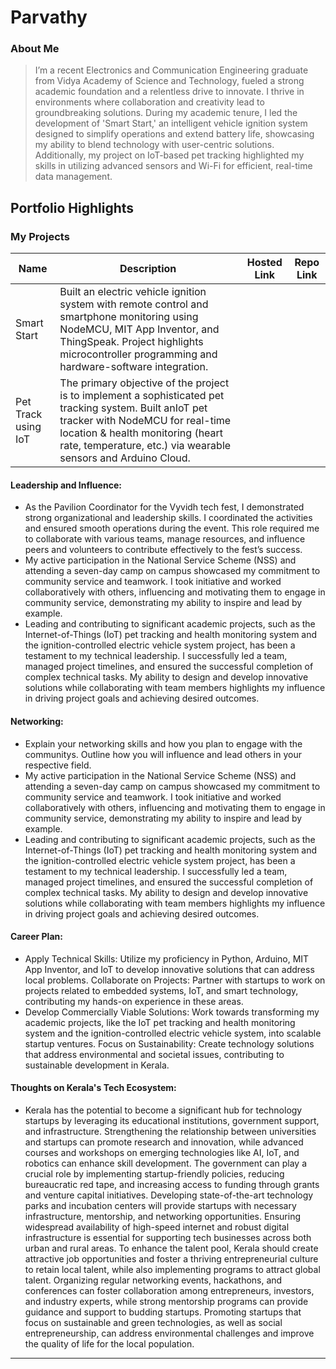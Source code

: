 # Parvathy 

### About Me

> I’m a recent Electronics and Communication Engineering graduate from Vidya Academy of Science and Technology, fueled a strong academic foundation and a relentless drive to innovate. I thrive in environments where collaboration and creativity lead to groundbreaking solutions.
> During my academic tenure, I led the development of 'Smart Start,' an intelligent vehicle ignition system designed to simplify operations and extend battery life, showcasing my ability to blend technology with user-centric solutions. Additionally, my project on IoT-based pet tracking highlighted my skills in utilizing advanced sensors and Wi-Fi for efficient, real-time data management.

## Portfolio Highlights

### My Projects

| Name                | Description                                                               | Hosted Link                              | Repo Link                                                      |
|---------------------|---------------------------------------------------------------------------|------------------------------------------|----------------------------------------------------------------|
| Smart Start |        Built an electric vehicle ignition system with remote control and smartphone monitoring using NodeMCU, MIT App Inventor, and ThingSpeak. Project highlights microcontroller programming and hardware-software integration.                                   |    |              |
| Pet Track using IoT| The primary objective of the project is to implement a sophisticated pet tracking system. Built anIoT pet tracker with NodeMCU for real-time location & health monitoring (heart rate, temperature, etc.) via wearable sensors and Arduino Cloud.                                              |     |            |

#### Leadership and Influence:

- As the Pavilion Coordinator for the Vyvidh tech fest, I demonstrated strong organizational and leadership skills. I coordinated the activities and ensured smooth operations during the event. This role required me to collaborate with various teams, manage resources, and influence peers and volunteers to contribute effectively to the fest’s success.
-  My active participation in the National Service Scheme (NSS) and attending a seven-day camp on campus showcased my commitment to community service and teamwork. I took initiative and worked collaboratively with others, influencing and motivating them to engage in community service, demonstrating my ability to inspire and lead by example.
- Leading and contributing to significant academic projects, such as the Internet-of-Things (IoT) pet tracking and health monitoring system and the ignition-controlled electric vehicle system project, has been a testament to my technical leadership. I successfully led a team, managed project timelines, and ensured the successful completion of complex technical tasks. My ability to design and develop innovative solutions while collaborating with team members highlights my influence in driving project goals and achieving desired outcomes.


#### Networking:

- Explain your networking skills and how you plan to engage with the communitys. Outline how you will influence and lead others in your respective field.
- My active participation in the National Service Scheme (NSS) and attending a seven-day camp on campus showcased my commitment to community service and teamwork. I took initiative and worked collaboratively with others, influencing and motivating them to engage in community service, demonstrating my ability to inspire and lead by example.
- Leading and contributing to significant academic projects, such as the Internet-of-Things (IoT) pet tracking and health monitoring system and the ignition-controlled electric vehicle system project, has been a testament to my technical leadership. I successfully led a team, managed project timelines, and ensured the successful completion of complex technical tasks. My ability to design and develop innovative solutions while collaborating with team members highlights my influence in driving project goals and achieving desired outcomes.

#### Career Plan:

- Apply Technical Skills: Utilize my proficiency in Python, Arduino, MIT App Inventor, and IoT to develop innovative solutions that can address local problems. Collaborate on Projects: Partner with startups to work on projects related to embedded systems, IoT, and smart technology, contributing my hands-on experience in these areas.
- Develop Commercially Viable Solutions: Work towards transforming my academic projects, like the IoT pet tracking and health monitoring system and the ignition-controlled electric vehicle system, into scalable startup ventures.
Focus on Sustainability: Create technology solutions that address environmental and societal issues, contributing to sustainable development in Kerala.

#### Thoughts on Kerala's Tech Ecosystem:

- Kerala has the potential to become a significant hub for technology startups by leveraging its educational institutions, government support, and infrastructure. Strengthening the relationship between universities and startups can promote research and innovation, while advanced courses and workshops on emerging technologies like AI, IoT, and robotics can enhance skill development. The government can play a crucial role by implementing startup-friendly policies, reducing bureaucratic red tape, and increasing access to funding through grants and venture capital initiatives. Developing state-of-the-art technology parks and incubation centers will provide startups with necessary infrastructure, mentorship, and networking opportunities. Ensuring widespread availability of high-speed internet and robust digital infrastructure is essential for supporting tech businesses across both urban and rural areas. To enhance the talent pool, Kerala should create attractive job opportunities and foster a thriving entrepreneurial culture to retain local talent, while also implementing programs to attract global talent. Organizing regular networking events, hackathons, and conferences can foster collaboration among entrepreneurs, investors, and industry experts, while strong mentorship programs can provide guidance and support to budding startups. Promoting startups that focus on sustainable and green technologies, as well as social entrepreneurship, can address environmental challenges and improve the quality of life for the local population.




---
